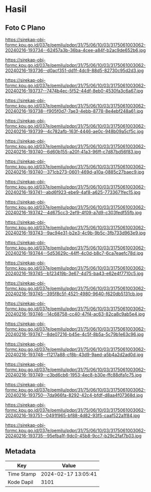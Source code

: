 # Hasil

## Foto C Plano

https://sirekap-obj-formc.kpu.go.id/037e/pemilu/pdpr/31/75/06/10/03/3175061003062-20240216-193734--62457a3b-36ba-4cee-a84f-b2ac9de652b6.jpg

https://sirekap-obj-formc.kpu.go.id/037e/pemilu/pdpr/31/75/06/10/03/3175061003062-20240216-193736--d0acf351-dd1f-4dc9-88d5-82730c95d2d3.jpg

https://sirekap-obj-formc.kpu.go.id/037e/pemilu/pdpr/31/75/06/10/03/3175061003062-20240216-193737--7474b4ec-5f52-44df-8eb0-4530fa3c6a67.jpg

https://sirekap-obj-formc.kpu.go.id/037e/pemilu/pdpr/31/75/06/10/03/3175061003062-20240216-193738--f905f0d7-7ae3-4ebb-8778-8e4ebf248a61.jpg

https://sirekap-obj-formc.kpu.go.id/037e/pemilu/pdpr/31/75/06/10/03/3175061003062-20240216-193739--4c782afb-163f-4446-ae0c-948b09a5cf5c.jpg

https://sirekap-obj-formc.kpu.go.id/037e/pemilu/pdpr/31/75/06/10/03/3175061003062-20240216-193740--6d60b155-a20f-41a3-96ff-c7d87bd56f83.jpg

https://sirekap-obj-formc.kpu.go.id/037e/pemilu/pdpr/31/75/06/10/03/3175061003062-20240216-193740--371cb273-0601-469d-a10a-0885c27baec9.jpg

https://sirekap-obj-formc.kpu.go.id/037e/pemilu/pdpr/31/75/06/10/03/3175061003062-20240216-193741--abd6f923-ebe9-4af8-a625-7733671fec15.jpg

https://sirekap-obj-formc.kpu.go.id/037e/pemilu/pdpr/31/75/06/10/03/3175061003062-20240216-193742--4d675cc3-2ef9-4f09-a7d9-c303fedf55fb.jpg

https://sirekap-obj-formc.kpu.go.id/037e/pemilu/pdpr/31/75/06/10/03/3175061003062-20240216-193743--9ac94e31-b2e3-4c9b-9b5c-3fb733d963e9.jpg

https://sirekap-obj-formc.kpu.go.id/037e/pemilu/pdpr/31/75/06/10/03/3175061003062-20240216-193744--5d53629c-44ff-4c0d-b8c7-6ca7eaefc78d.jpg

https://sirekap-obj-formc.kpu.go.id/037e/pemilu/pdpr/31/75/06/10/03/3175061003062-20240216-193745--b123419b-3e67-4d75-ba43-e62e4f7710c5.jpg

https://sirekap-obj-formc.kpu.go.id/037e/pemilu/pdpr/31/75/06/10/03/3175061003062-20240216-193745--395f8c5f-4521-4980-9640-f620db5131cb.jpg

https://sirekap-obj-formc.kpu.go.id/037e/pemilu/pdpr/31/75/06/10/03/3175061003062-20240216-193746--14c68758-cc40-47f4-ac63-82ca8c9ab5e4.jpg

https://sirekap-obj-formc.kpu.go.id/037e/pemilu/pdpr/31/75/06/10/03/3175061003062-20240216-193747--8de07216-b45e-4c5f-8b5a-5c79b1e63c96.jpg

https://sirekap-obj-formc.kpu.go.id/037e/pemilu/pdpr/31/75/06/10/03/3175061003062-20240216-193748--f1217a88-cf8b-43d9-9aed-a5b4a2d2ad0d.jpg

https://sirekap-obj-formc.kpu.go.id/037e/pemilu/pdpr/31/75/06/10/03/3175061003062-20240216-193749--c3bd6cb6-1953-4ec8-b30e-ffc88dfa1c75.jpg

https://sirekap-obj-formc.kpu.go.id/037e/pemilu/pdpr/31/75/06/10/03/3175061003062-20240216-193750--7da966fa-8292-42c4-bfdf-d8aa4f07368d.jpg

https://sirekap-obj-formc.kpu.go.id/037e/pemilu/pdpr/31/75/06/10/03/3175061003062-20240216-193751--0491f965-bf88-4d82-93f5-caaf522a1f84.jpg

https://sirekap-obj-formc.kpu.go.id/037e/pemilu/pdpr/31/75/06/10/03/3175061003062-20240216-193735--95efba1f-9dc0-45b8-9cc7-b29c2faf7b03.jpg


## Metadata

| Key        | Value               |
| ---------- | ------------------- |
| Time Stamp | 2024-02-17 13:05:41 |
| Kode Dapil | 3101                |



